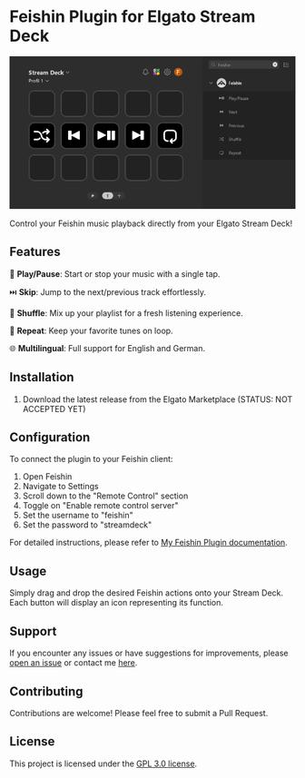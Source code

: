 # Feishin Plugin for Elgato Stream Deck

![Feishin Plugin Logo](https://github.com/Felodeck/Feishin-Plugin/blob/main/previews/Preview.png)

Control your Feishin music playback directly from your Elgato Stream Deck!

## Features

🎵 **Play/Pause**: Start or stop your music with a single tap.

⏭️ **Skip**: Jump to the next/previous track effortlessly.

🔀 **Shuffle**: Mix up your playlist for a fresh listening experience.

🔁 **Repeat**: Keep your favorite tunes on loop.

🌐 **Multilingual**: Full support for English and German.

## Installation

1. Download the latest release from the Elgato Marketplace (STATUS: NOT ACCEPTED YET)

## Configuration

To connect the plugin to your Feishin client:

1. Open Feishin
2. Navigate to Settings
3. Scroll down to the "Remote Control" section
4. Toggle on "Enable remote control server"
5. Set the username to "feishin"
6. Set the password to "streamdeck"

For detailed instructions, please refer to [My Feishin Plugin documentation](https://docs.felo.gg/docs/Feishin-Plugin/connect-feishin).

## Usage

Simply drag and drop the desired Feishin actions onto your Stream Deck. Each button will display an icon representing its function.

## Support

If you encounter any issues or have suggestions for improvements, please [open an issue](https://github.com/Felodeck/Feishin-Plugin/issues) or contact me [here](mailto:support@felo.gg).

## Contributing

Contributions are welcome! Please feel free to submit a Pull Request.

## License

This project is licensed under the [GPL 3.0 license](LICENSE).
